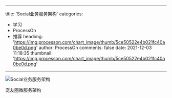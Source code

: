 
---
title: 'Social业务服务架构'
categories: 
 - 学习
 - ProcessOn
 - 推荐
headimg: 'https://img.processon.com/chart_image/thumb/5ce50522e4b021fc40a0be0d.png'
author: ProcessOn
comments: false
date: 2021-12-03 11:18:35
thumbnail: 'https://img.processon.com/chart_image/thumb/5ce50522e4b021fc40a0be0d.png'
---

<div>   
<img class="thumb" alt="Social业务服务架构" src="https://img.processon.com/chart_image/thumb/5ce50522e4b021fc40a0be0d.png" referrerpolicy="no-referrer">
<p>宠友圈微服务架构</p>  
</div>
            